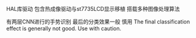 HAL库驱动
包含热成像驱动与st7735LCD显示移植
搭载多种图像处理算法

有两层CNN进行的手势识别
最后的分类效果一般 慎用
The final classification effect is generally not good. Use with caution.
